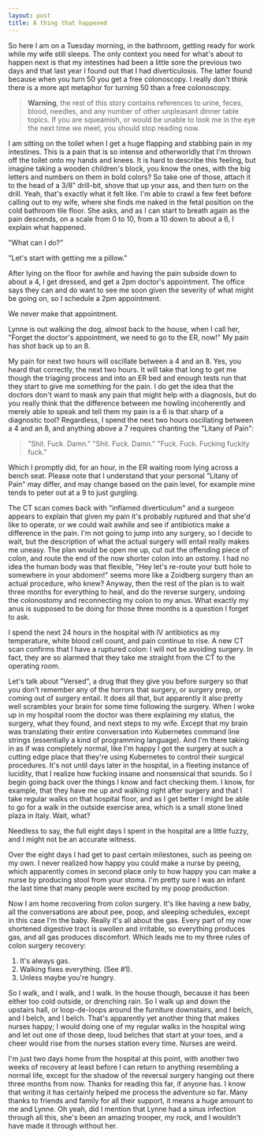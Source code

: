 ```yaml
---
layout: post
title: A thing that happened
---
```


So here I am on a Tuesday morning, in the bathroom, getting ready for work
while my wife still sleeps. The only context you need for what's about to
happen next is that my intestines had been a little sore the previous two
days and that last year I found out that I had diverticulosis. The latter
found because when you turn 50 you get a free colonoscopy. I really don't
think there is a more apt metaphor for turning 50 than a free colonoscopy.

> **Warning**, the rest of this story contains references to urine, feces,
> blood, needles, and any number of other unpleasant dinner table topics. If
> you are squeamish, or would be unable to look me in the eye the next time we
> meet, you should stop reading now.

I am sitting on the toilet when I get a huge flapping and stabbing pain in my
intestines. This is a pain that is so intense and otherworldly that I'm thrown
off the toilet onto my hands and knees. It is hard to describe this feeling,
but imagine taking a wooden children's block, you know the ones, with the big
letters and numbers on them in bold colors? So take one of those, attach it to
the head of a 3/8" drill-bit, shove that up your ass, and then turn on the
drill. Yeah, that's exactly what it felt like. I'm able to crawl a few
feet before calling out to my wife, where she finds me naked in the fetal
position on the cold bathroom tile floor. She asks, and as I can start to
breath again as the pain descends, on a scale from 0 to 10, from a 10 down to
about a 6, I explain what happened.

"What can I do?"

"Let's start with getting me a pillow."

After lying on the floor for awhile and having the pain subside down to about
a 4, I get dressed, and get a 2pm doctor's appointment. The office says they
can and do want to see me soon given the severity of what might be going on,
so I schedule a 2pm appointment.

We never make that appointment.

Lynne is out walking the dog, almost back to the house, when I call her,
"Forget the doctor's appointment, we need to go to the ER, now!" My pain has
shot back up to an 8.

My pain for next two hours will oscillate between a 4 and an 8. Yes, you heard
that correctly, the next two hours. It will take that long to get me though
the triaging process and into an ER bed and enough tests run that they start
to give me something for the pain. I do get the idea that the doctors don't
want to mask any pain that might help with a diagnosis, but do you really
think that the difference between me howling incoherently and merely able to
speak and tell them my pain is a 6 is that sharp of a diagnostic tool?
Regardless, I spend the next two hours oscillating between a 4 and an 8, and
anything above a 7 requires chanting the "Litany of Pain":

> "Shit. Fuck. Damn."
> "Shit. Fuck. Damn."
> "Fuck. Fuck. Fucking fuckity fuck."

Which I promptly did, for an hour, in the ER waiting room lying across a bench
seat. Please note that I understand that your personal "Litany of Pain" may differ,
and may change based on the pain level, for example mine tends to peter out at
a 9 to just gurgling.

The CT scan comes back with "inflamed diverticulum" and a surgeon appears to
explain that given my pain it's probably ruptured and that she'd like to
operate, or we could wait awhile and see if antibiotics make a difference in
the pain. I'm not going to jump into any surgery, so I decide to wait, but the
description of what the actual surgery will entail really makes me uneasy. The
plan would be open me up, cut out the offending piece of colon, and route the
end of the now shorter colon into an ostomy. I had no idea the human body was
that flexible, "Hey let's re-route your butt hole to somewhere in your
abdomen!" seems more like a Zoidberg surgery than an actual procedure, who
knew? Anyway, then the rest of the plan is to wait three months for everything
to heal, and do the reverse surgery, undoing the colonostomy and reconnecting
my colon to my anus. What exactly my anus is supposed to be doing for those
three months is a question I forget to ask.

I spend the next 24 hours in the hospital with IV antibiotics as my
temperature, white blood cell count, and pain continue to rise. A new CT scan
confirms that I have a ruptured colon: I will not be avoiding surgery. In
fact, they are so alarmed that they take me straight from the CT to the
operating room.

Let's talk about "Versed", a drug that they give you before surgery so that
you don't remember any of the horrors that surgery, or surgery prep, or coming
out of surgery entail. It does all that, but apparently it also pretty well
scrambles your brain for some time following the surgery. When I woke up in my
hospital room the doctor was there explaining my status, the surgery, what
they found, and next steps to my wife. Except that my brain was translating
their entire conversation into Kubernetes command line strings (essentially a
kind of programming language). And I'm there taking in as if was completely
normal, like I'm happy I got the surgery at such a cutting edge place that
they're using Kubernetes to control their surgical procedures. It's not until
days later in the hospital, in a fleeting instance of lucidity, that I realize
how fucking insane and nonsensical that sounds. So I begin going back over
the things I know and fact checking them. I know, for example, that they have
me up and walking right after surgery and that I take regular walks on that
hospital floor, and as I get better I might be able to go for a walk in the
outside exercise area, which is a small stone lined plaza in Italy. Wait,
what?

Needless to say, the full eight days I spent in the hospital are a little
fuzzy, and I might not be an accurate witness.

Over the eight days I had get to past certain milestones, such as peeing on my
own. I never realized how happy you could make a nurse by peeing, which
apparently comes in second place only to how happy you can make a nurse by
producing stool from your stoma. I'm pretty sure I was an infant the last time
that many people were excited by my poop production.

Now I am home recovering from colon surgery. It's like having a new baby, all
the conversations are about pee, poop, and sleeping schedules, except in this
case I'm the baby. Really it's all about the gas. Every part of my now
shortened digestive tract is swollen and irritable, so everything produces
gas, and all gas produces discomfort. Which leads me to my three rules of
colon surgery recovery:

  1. It's always gas.
  2. Walking fixes everything. (See #1).
  3. Unless maybe you're hungry.

So I walk, and I walk, and I walk. In the house though, because it has been
either too cold outside, or drenching rain. So I walk up and down the upstairs
hall, or loop-de-loops around the furniture downstairs, and I belch, and I
belch, and I belch. That's apparently yet another thing that makes nurses
happy; I would doing one of my regular walks in the hospital wing and let out
one of those deep, loud belches that start at your toes, and a cheer would
rise from the nurses station every time. Nurses are weird.

I'm just two days home from the hospital at this point, with another two weeks
of recovery at least before I can return to anything resembling a normal life,
except for the shadow of the reversal surgery hanging out there three months from now.
Thanks for reading this far, if anyone has. I know that writing it has
certainly helped me process the adventure so far. Many thanks to friends and
family for all their support, it means a huge amount to me and Lynne. Oh yeah,
did I mention that Lynne had a sinus infection through all this, she's been
an amazing trooper, my rock, and I wouldn't have made it through without her.

<a href="https://brid.gy/publish/twitter"></a>
